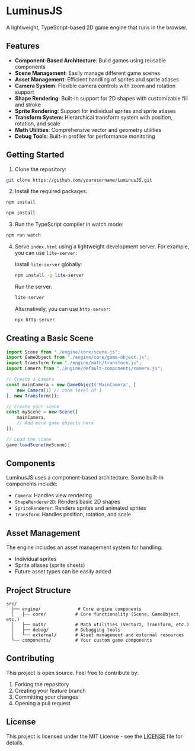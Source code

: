 # LuminusJS

A lightweight, TypeScript-based 2D game engine that runs in the browser.

## Features

- **Component-Based Architecture**: Build games using reusable components
- **Scene Management**: Easily manage different game scenes
- **Asset Management**: Efficient handling of sprites and sprite atlases
- **Camera System**: Flexible camera controls with zoom and rotation support
- **Shape Rendering**: Built-in support for 2D shapes with customizable fill and stroke
- **Sprite Rendering**: Support for individual sprites and sprite atlases
- **Transform System**: Hierarchical transform system with position, rotation, and scale
- **Math Utilities**: Comprehensive vector and geometry utilities
- **Debug Tools**: Built-in profiler for performance monitoring

## Getting Started

1. Clone the repository:
```bash
git clone https://github.com/yourusername/LuminusJS.git
```

2. Install the required packages:
```bash
npm install
```
```bash
npm install
```

3. Run the TypeScript compiler in watch mode:
```bash
npm run watch
```

4. Serve `index.html` using a lightweight development server. For example, you can use `lite-server`:

    Install `lite-server` globally:
    ```bash
    npm install -g lite-server
    ```

    Run the server:
    ```bash
    lite-server
    ```

    Alternatively, you can use `http-server`:
    ```bash
    npx http-server
    ```

## Creating a Basic Scene

```typescript
import Scene from "./engine/core/scene.js";
import GameObject from "./engine/core/game-object.js";
import Transform from "./engine/math/transform.js";
import Camera from "./engine/default-components/camera.js";

// Create a camera
const mainCamera = new GameObject('MainCamera', [
    new Camera(1) // zoom level of 1
], new Transform());

// Create your scene
const myScene = new Scene([
    mainCamera,
    // Add more game objects here
]);

// Load the scene
game.loadScene(myScene);
```

## Components

LuminusJS uses a component-based architecture. Some built-in components include:

- `Camera`: Handles view rendering
- `ShapeRenderer2D`: Renders basic 2D shapes
- `SpriteRenderer`: Renders sprites and animated sprites
- `Transform`: Handles position, rotation, and scale

## Asset Management

The engine includes an asset management system for handling:
- Individual sprites
- Sprite atlases (sprite sheets)
- Future asset types can be easily added

## Project Structure

```
src/
  ├── engine/              # Core engine components
  │   ├── core/           # Core functionality (Scene, GameObject, etc.)
  │   ├── math/           # Math utilities (Vector2, Transform, etc.)
  │   ├── debug/          # Debugging tools
  │   └── external/       # Asset management and external resources
  └── components/         # Your custom game components
```

## Contributing

This project is open source. Feel free to contribute by:
1. Forking the repository
2. Creating your feature branch
3. Committing your changes
4. Opening a pull request

## License

This project is licensed under the MIT License - see the [LICENSE](LICENSE) file for details.
